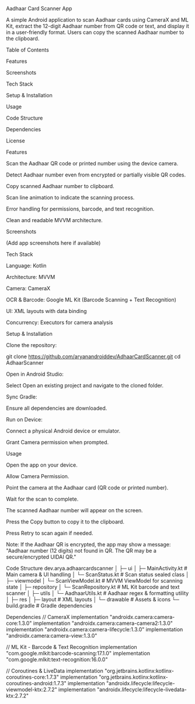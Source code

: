 Aadhaar Card Scanner App

A simple Android application to scan Aadhaar cards using CameraX and ML Kit, extract the 12-digit Aadhaar number from QR code or text, and display it in a user-friendly format. Users can copy the scanned Aadhaar number to the clipboard.

Table of Contents

Features

Screenshots

Tech Stack

Setup & Installation

Usage

Code Structure

Dependencies

License

Features

Scan the Aadhaar QR code or printed number using the device camera.

Detect Aadhaar number even from encrypted or partially visible QR codes.

Copy scanned Aadhaar number to clipboard.

Scan line animation to indicate the scanning process.

Error handling for permissions, barcode, and text recognition.

Clean and readable MVVM architecture.

Screenshots

(Add app screenshots here if available)

Tech Stack

Language: Kotlin

Architecture: MVVM

Camera: CameraX

OCR & Barcode: Google ML Kit (Barcode Scanning + Text Recognition)

UI: XML layouts with data binding

Concurrency: Executors for camera analysis

Setup & Installation

Clone the repository:

git clone https://github.com/aryanandroiddev/AdhaarCardScanner.git
cd AdhaarScanner


Open in Android Studio:

Select Open an existing project and navigate to the cloned folder.

Sync Gradle:

Ensure all dependencies are downloaded.

Run on Device:

Connect a physical Android device or emulator.

Grant Camera permission when prompted.

Usage

Open the app on your device.

Allow Camera Permission.

Point the camera at the Aadhaar card (QR code or printed number).

Wait for the scan to complete.

The scanned Aadhaar number will appear on the screen.

Press the Copy button to copy it to the clipboard.

Press Retry to scan again if needed.

Note: If the Aadhaar QR is encrypted, the app may show a message:
"Aadhaar number (12 digits) not found in QR. The QR may be a secure/encrypted UIDAI QR."

Code Structure
dev.arya.adhaarcardscanner
│
├─ ui
│   ├─ MainActivity.kt         # Main camera & UI handling
│   └─ ScanStatus.kt           # Scan status sealed class
│
├─ viewmodel
│   └─ ScanViewModel.kt        # MVVM ViewModel for scanning state
│
├─ repository
│   └─ ScanRepository.kt       # ML Kit barcode and text scanner
│
├─ utils
│   └─ AadhaarUtils.kt         # Aadhaar regex & formatting utility
│
├─ res
│   ├─ layout                  # XML layouts
│   └─ drawable                # Assets & icons
└─ build.gradle                # Gradle dependencies

Dependencies
// CameraX
implementation "androidx.camera:camera-core:1.3.0"
implementation "androidx.camera:camera-camera2:1.3.0"
implementation "androidx.camera:camera-lifecycle:1.3.0"
implementation "androidx.camera:camera-view:1.3.0"

// ML Kit - Barcode & Text Recognition
implementation "com.google.mlkit:barcode-scanning:17.1.0"
implementation "com.google.mlkit:text-recognition:16.0.0"

// Coroutines & LiveData
implementation "org.jetbrains.kotlinx:kotlinx-coroutines-core:1.7.3"
implementation "org.jetbrains.kotlinx:kotlinx-coroutines-android:1.7.3"
implementation "androidx.lifecycle:lifecycle-viewmodel-ktx:2.7.2"
implementation "androidx.lifecycle:lifecycle-livedata-ktx:2.7.2"
